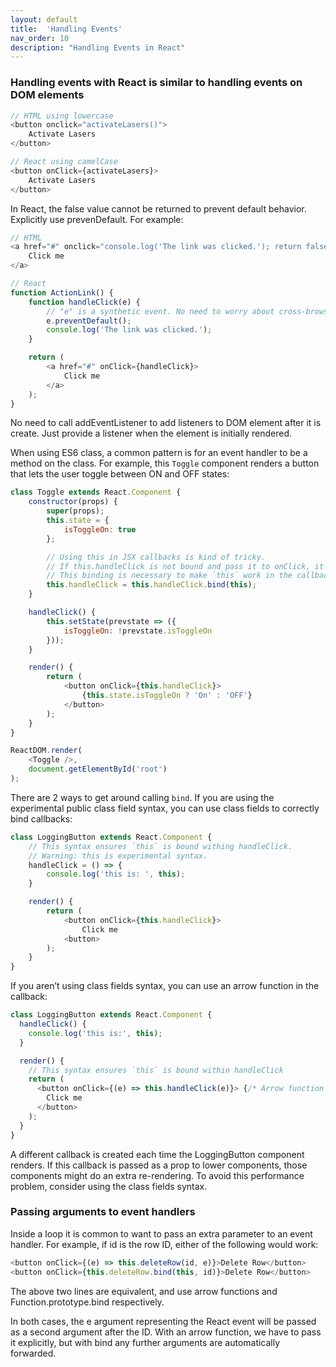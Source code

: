 ```yaml
---
layout: default
title:  'Handling Events'
nav_order: 10
description: "Handling Events in React"
---
```


### Handling events with React is similar to handling events on DOM elements

```js
// HTML using lowercase
<button onclick="activateLasers()">
    Activate Lasers
</button>

// React using camelCase
<button onClick={activateLasers}>
    Activate Lasers
</button>
```

In React, the false value cannot be returned to prevent default behavior. Explicitly use prevenDefault. For example:

```js
// HTML
<a href="#" onclick="console.log('The link was clicked.'); return false">
    Click me
</a>

// React
function ActionLink() {
    function handleClick(e) {
        // "e" is a synthetic event. No need to worry about cross-browser compatibility.
        e.preventDefault();
        console.log('The link was clicked.');
    }

    return (
        <a href="#" onClick={handleClick}>
            Click me
        </a>
    );
}
```

No need to call addEventListener to add listeners to DOM element after it is create.
Just provide a listener when the element is initially rendered.

When using ES6 class, a common pattern is for an event handler to be a method on the class.
For example, this `Toggle` component renders a button that lets the user toggle between ON and OFF states:

```js
class Toggle extends React.Component {
    constructor(props) {
        super(props);
        this.state = {
            isToggleOn: true
        };

        // Using this in JSX callbacks is kind of tricky.
        // If this.handleClick is not bound and pass it to onClick, it will be undefined.
        // This binding is necessary to make `this` work in the callback.
        this.handleClick = this.handleClick.bind(this);
    }

    handleClick() {
        this.setState(prevstate => ({
            isToggleOn: !prevstate.isToggleOn
        }));
    }

    render() {
        return (
            <button onClick={this.handleClick}>
                {this.state.isToggleOn ? 'On' : 'OFF'}
            </button>
        );
    }
}

ReactDOM.render(
    <Toggle />,
    document.getElementById('root')
);
```

There are 2 ways to get around calling `bind`. If you are using the experimental public class field syntax, you can use class fields to correctly bind callbacks:

```js
class LoggingButton extends React.Component {
    // This syntax ensures `this` is bound withing handleClick.
    // Warning: this is experimental syntax.
    handleClick = () => {
        console.log('this is: ', this);
    }

    render() {
        return (
            <button onClick={this.handleClick}>
                Click me
            <button>
        );
    }
}
```

If you aren’t using class fields syntax, you can use an arrow function in the callback:

```js
class LoggingButton extends React.Component {
  handleClick() {
    console.log('this is:', this);
  }

  render() {
    // This syntax ensures `this` is bound within handleClick
    return (
      <button onClick={(e) => this.handleClick(e)}> {/* Arrow function is used */}
        Click me
      </button>
    );
  }
}
```

A different callback is created each time the LoggingButton component renders. If this callback is passed as a prop to lower components, those components might do an extra re-rendering. To avoid this performance problem, consider using the class fields syntax.

### Passing arguments to event handlers

Inside a loop it is common to want to pass an extra parameter to an event handler. For example, if id is the row ID, either of the following would work:

```js
<button onClick={(e) => this.deleteRow(id, e)}>Delete Row</button>
<button onClick={this.deleteRow.bind(this, id)}>Delete Row</button>
```

The above two lines are equivalent, and use arrow functions and Function.prototype.bind respectively.

In both cases, the e argument representing the React event will be passed as a second argument after the ID. With an arrow function, we have to pass it explicitly, but with bind any further arguments are automatically forwarded.
